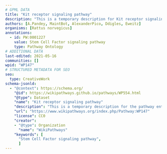```yaml
---
# GPML DATA
title: "Kit receptor signaling pathway"
description: "This is a temporary description for Kit receptor signaling pathway"
authors: [A.Pandey, MaintBot, AlexanderPico, Ddigles, Eweitz]
organisms: [Rattus norvegicus]
annotations:
  - id: PW:0001227
    value: Stem Cell Factor signaling pathway
    type: Pathway Ontology
# ADDITIONAL DATA
last-edited: 2021-05-16
communities: []
wpid: "WP147"
# STRUCTURED METADATA FOR SEO
seo:
  type: CreativeWork
schema-jsonld:
  - "@context": https://schema.org/
    "@id": https://wikipathways.github.io/pathways/WP554.html
    "@type": Dataset
    "name": "Kit receptor signaling pathway"
    "description": "This is a temporary description for the pathway entitled: Kit receptor signaling pathway"
    "url": "https://www.wikipathways.org/index.php/Pathway:WP147"
    "license": CC0
    "creator":
    - "@type": Organization
      "name": "WikiPathways"
    "keywords": [
      "Stem Cell Factor signaling pathway",
      ]
---
```

